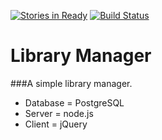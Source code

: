 [![Stories in Ready](https://badge.waffle.io/edockter/jills-group-library.png?label=ready&title=Ready)](https://waffle.io/edockter/jills-group-library) [![Build Status](https://travis-ci.org/edockter/jills-group-library.svg?branch=master)](https://travis-ci.org/edockter/jills-group-library)
# Library Manager

###A simple library manager.

* Database = PostgreSQL
* Server   = node.js
* Client   = jQuery
